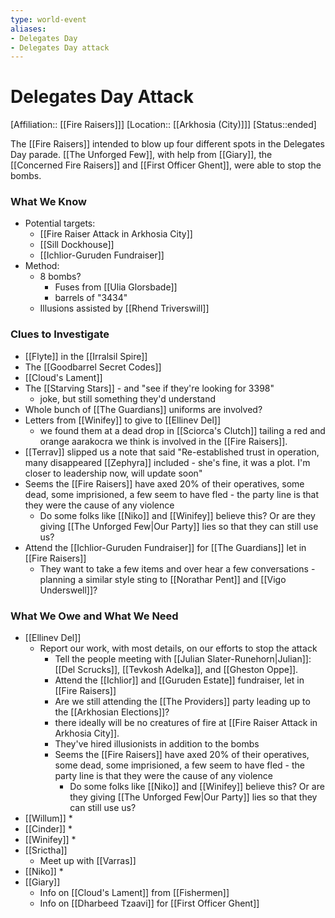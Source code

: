 ```yaml
---
type: world-event
aliases:
- Delegates Day
- Delegates Day attack
---
```


# Delegates Day Attack
[Affiliation:: [[Fire Raisers]]]
[Location:: [[Arkhosia (City)]]]
[Status::ended]

The [[Fire Raisers]] intended to blow up four different spots in the Delegates Day parade. [[The Unforged Few]], with help from [[Giary]], the [[Concerned Fire Raisers]] and [[First Officer Ghent]], were able to stop the bombs.



### What We Know
* Potential targets:
	* [[Fire Raiser Attack in Arkhosia City]]
	* [[Sill Dockhouse]]
	* [[Ichlior-Guruden Fundraiser]]
* Method:
	* 8 bombs? 
		* Fuses from [[Ulia Glorsbade]]
		* barrels of "3434"
	* Illusions assisted by [[Rhend Triverswill]]


### Clues to Investigate
* [[Flyte]] in the [[Irralsil Spire]]
* The [[Goodbarrel Secret Codes]]
* [[Cloud's Lament]]
* The [[Starving Stars]] - and "see if they're looking for 3398"
	* joke, but still something they'd understand
* Whole bunch of [[The Guardians]] uniforms are involved?
* Letters from [[Winifey]] to give to [[Ellinev Del]]
	* we found them at a dead drop in [[Sciorca's Clutch]] tailing a red and orange aarakocra we think is involved in the [[Fire Raisers]]. 
* [[Terrav]] slipped us a note that said "Re-established trust in operation, many disappeared [[Zephyra]] included - she's fine, it was a plot. I'm closer to leadership now, will update soon"
* Seems the [[Fire Raisers]] have axed 20% of their operatives, some dead, some imprisioned, a few seem to have fled - the party line is that they were the cause of any violence
	* Do some folks like [[Niko]] and [[Winifey]] believe this? Or are they giving [[The Unforged Few|Our Party]] lies so that they can still use us? 
* Attend the [[Ichlior-Guruden Fundraiser]] for [[The Guardians]] let in [[Fire Raisers]]
	* They want to take a few items and over hear a few conversations - planning a similar style sting to [[Norathar Pent]] and [[Vigo Underswell]]?


### What We Owe and What We Need
* [[Ellinev Del]]
	* Report our work, with most details, on our efforts to stop the attack
		* Tell the people meeting with [[Julian Slater-Runehorn|Julian]]:  [[Del Scrucks]], [[Tevkosh Adelka]], and [[Gheston Oppe]].
		* Attend the [[Ichlior]] and [[Guruden Estate]] fundraiser, let in [[Fire Raisers]]
		* Are we still attending the [[The Providers]] party leading up to the [[Arkhosian Elections]]?
		* there ideally will be no creatures of fire at [[Fire Raiser Attack in Arkhosia City]].
		* They've hired illusionists in addition to the bombs
		* Seems the [[Fire Raisers]] have axed 20% of their operatives, some dead, some imprisioned, a few seem to have fled - the party line is that they were the cause of any violence
			* Do some folks like [[Niko]] and [[Winifey]] believe this? Or are they giving [[The Unforged Few|Our Party]] lies so that they can still use us?
* [[Willum]]
	* 
* [[Cinder]]
	* 
* [[Winifey]]
	* 
* [[Srictha]]
	* Meet up with [[Varras]]
* [[Niko]] 
	* 
* [[Giary]]
	* Info on [[Cloud's Lament]] from [[Fishermen]]
	* Info on [[Dharbeed Tzaavi]] for [[First Officer Ghent]]



